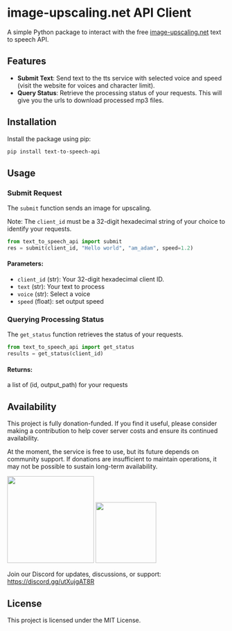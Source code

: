 # image-upscaling.net API Client

A simple Python package to interact with the free [image-upscaling.net](https://image-upscaling.net/online_tts) text to speech API.

## Features

- **Submit Text**: Send text to the tts service with selected voice and speed (visit the website for voices and character limit).
- **Query Status**: Retrieve the processing status of your requests. This will give you the urls to download processed mp3 files.

## Installation

Install the package using pip:

```bash
pip install text-to-speech-api
```

## Usage

### Submit Request

The `submit` function sends an image for upscaling.

Note: The `client_id` must be a 32-digit hexadecimal string of your choice to identify your requests.

```python
from text_to_speech_api import submit
res = submit(client_id, "Hello world", "am_adam", speed=1.2)
```

#### Parameters:
- `client_id` (str): Your 32-digit hexadecimal client ID.
- `text` (str): Your text to process
- `voice` (str): Select a voice
- `speed` (float): set output speed

### Querying Processing Status

The `get_status` function retrieves the status of your requests.

```python
from text_to_speech_api import get_status
results = get_status(client_id)
```

#### Returns:
a list of (id, output_path) for your requests

## Availability
This project is fully donation-funded. If you find it useful, please consider making a contribution to help cover server costs and ensure its continued availability.

At the moment, the service is free to use, but its future depends on community support. If donations are insufficient to maintain operations, it may not be possible to sustain long-term availability.<br>

[<img src="https://image-upscaling.net/assets/images/pypl_donate.png" width=200>](https://www.paypal.com/donate/?hosted_button_id=C5BA3K93LY6TG)
[<img src="https://image-upscaling.net/assets/images/more_info.png" width=140>](https://image-upscaling.net/online_tts/lang/en/donations.html)

Join our Discord for updates, discussions, or support: https://discord.gg/utXujgAT8R

## License

This project is licensed under the MIT License.

